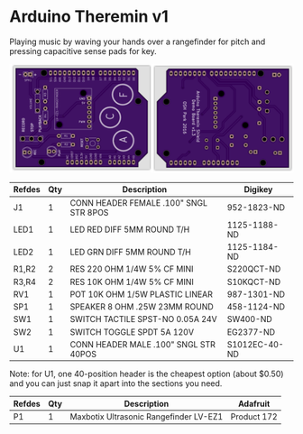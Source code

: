 # Arduino Theremin v1

Playing music by waving your hands over a rangefinder for pitch and pressing capacitive sense pads for key.

<img src="osh-preview.png">

|Refdes|Qty|Description|Digikey|
|------|---|-----------|-------|
|J1|1|CONN HEADER FEMALE .100" SNGL STR 8POS|952-1823-ND|
|LED1|1|LED RED DIFF 5MM ROUND T/H|1125-1188-ND|
|LED2|1|LED GRN DIFF 5MM ROUND T/H|1125-1184-ND|
|R1,R2|2|RES 220 OHM 1/4W 5% CF MINI|S220QCT-ND|
|R3,R4|2|RES 10K OHM 1/4W 5% CF MINI|S10KQCT-ND|
|RV1|1|POT 10K OHM 1/5W PLASTIC LINEAR|987-1301-ND|
|SP1|1|SPEAKER 8 OHM .25W 23MM ROUND|458-1124-ND|
|SW1|1|SWITCH TACTILE SPST-NO 0.05A 24V|SW400-ND|
|SW2|1|SWITCH TOGGLE SPDT 5A 120V|EG2377-ND|
|U1|1|CONN HEADER MALE .100" SNGL STR 40POS|S1012EC-40-ND|

Note: for U1, one 40-position header is the cheapest option (about $0.50) and you can just snap it apart into the sections you need.

|Refdes|Qty|Description|Adafruit|
|------|---|-----------|--------|
|P1|1|Maxbotix Ultrasonic Rangefinder LV-EZ1|Product 172|


